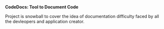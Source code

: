 **CodeDocs: Tool to Document Code**

Project is snowball to cover the idea of documentation difficulty faced by all the devleopers and application creator.
